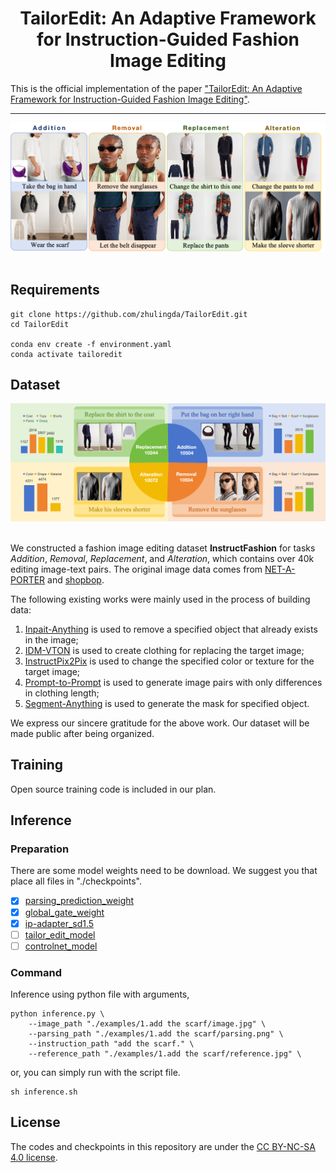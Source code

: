 
<div align="center">
<h1>TailorEdit: An Adaptive Framework for Instruction-Guided Fashion Image Editing</h1>
</div>

This is the official implementation of the paper ["TailorEdit: An Adaptive Framework for Instruction-Guided Fashion Image Editing"]().

---

![teaser](assets/teaser.png)&nbsp;

## Requirements

```
git clone https://github.com/zhulingda/TailorEdit.git
cd TailorEdit

conda env create -f environment.yaml
conda activate tailoredit
```


## Dataset
![teaser2](assets/teaser2.png)&nbsp;

We constructed a fashion image editing dataset **InstructFashion** for tasks *Addition*, *Removal*, *Replacement*, and *Alteration*, which contains over 40k editing image-text pairs. The original image data comes from [NET-A-PORTER](https://www.net-a-porter.com/) and [shopbop](https://www.shopbop.com/).

The following existing works were mainly used in the process of building data:
1. [Inpait-Anything](https://github.com/geekyutao/Inpaint-Anything) is used to remove a specified object that already exists in the image;
2. [IDM-VTON](https://github.com/yisol/IDM-VTON) is used to create clothing for replacing the target image;
3. [InstructPix2Pix](https://github.com/timothybrooks/instruct-pix2pix) is used to change the specified color or texture for the target image;
4. [Prompt-to-Prompt](https://github.com/google/prompt-to-prompt) is used to generate image pairs with only differences in clothing length;
5. [Segment-Anything](https://github.com/facebookresearch/segment-anything) is used to generate the mask for specified object.

We express our sincere gratitude for the above work. Our dataset will be made public after being organized.


## Training
Open source training code is included in our plan.


## Inference


### Preparation
There are some model weights need to be download. We suggest you that place all files in "./checkpoints".
- [x] [parsing_prediction_weight](https://drive.google.com/file/d/1aOxfR3zvJYQbVglcF6la8zxyeLC3ykj_/view?usp=drive_link)
- [x] [global_gate_weight](https://drive.google.com/file/d/1bj6Qjfc33naYrff1_H9I8aA7cnuE_XHW/view?usp=drive_link)
- [x] [ip-adapter_sd1.5](https://drive.google.com/file/d/1p6Dtkb-UO0S7Wkj3uzImWp2M3EqXJywE/view?usp=drive_link)
- [ ] [tailor_edit_model]()
- [ ] [controlnet_model]()

### Command
Inference using python file with arguments,

```
python inference.py \
    --image_path "./examples/1.add the scarf/image.jpg" \
    --parsing_path "./examples/1.add the scarf/parsing.png" \
    --instruction_path "add the scarf." \
    --reference_path "./examples/1.add the scarf/reference.jpg" \
```

or, you can simply run with the script file.

```
sh inference.sh
```


## License
The codes and checkpoints in this repository are under the [CC BY-NC-SA 4.0 license](https://creativecommons.org/licenses/by-nc-sa/4.0/legalcode).

